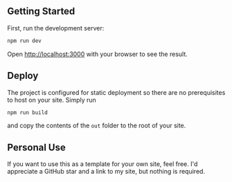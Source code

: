 ## Getting Started

First, run the development server:

```bash
npm run dev
```

Open [http://localhost:3000](http://localhost:3000) with your browser to see the result.

## Deploy

The project is configured for static deployment so there are no prerequisites to host on your site. Simply run

```bash
npm run build
```

and copy the contents of the `out` folder to the root of your site.

## Personal Use

If you want to use this as a template for your own site, feel free. I'd appreciate a GitHub star and a link to my site, but nothing is required.
